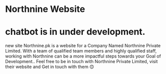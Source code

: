 # Northnine Website 
# chatbot is in under development.
new site
Northnine.pk is a website for a Company Named Northnine Private Limited.
With a team of qualified team members and highly qualified staff, working with Northnine can be a more impactful steps towards your Goal of Development..
Feel free to be in touch with Northnine Private Limited, visit their website and Get in touch with them 😊

